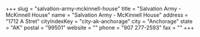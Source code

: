 +++
slug = "salvation-army-mckinnell-house"
title = "Salvation Army - McKinnell House"
name = "Salvation Army - McKinnell House"
address = "1712 A Stret"
cityIndexKey = "city-ak-anchorage"
city = "Anchorage"
state = "AK"
postal = "99501"
website = ""
phone = "907 277-2593"
fax = ""
+++
